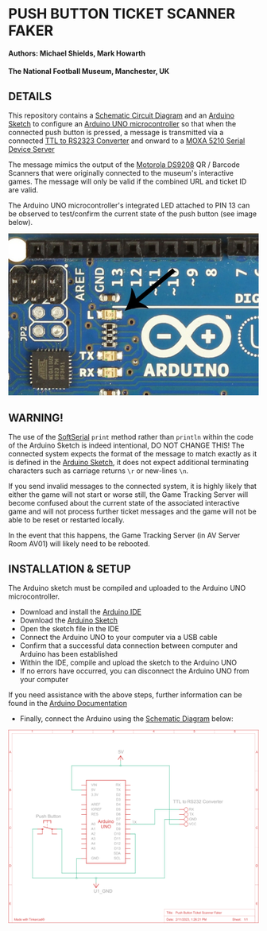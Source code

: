 # PUSH BUTTON TICKET SCANNER FAKER 

#### Authors: Michael Shields, Mark Howarth
#### The National Football Museum, Manchester, UK

## DETAILS

This repository contains a [Schematic Circuit Diagram](https://github.com/TheNationalFootballMuseum/push-button-ticket-scanner-faker/blob/main/Push_Button_Ticket_Scanner_Faker_Schematic_Diagram.svg) and an [Arduino Sketch](https://github.com/TheNationalFootballMuseum/push-button-ticket-scanner-faker/blob/main/push_button_ticket_scanner_faker.ino) to configure an [Arduino UNO microcontroller](https://store.arduino.cc/products/arduino-uno-rev3) 
so that when the connected push button is pressed, a message is transmitted via a connected
[TTL to RS2323 Converter](https://uk.rs-online.com/web/p/interface-adapters-converters/1887097?cm_mmc=UK-PLA-DS3A-_-google-_-CSS_UK_EN_Computing_%26_Peripherals_Whoop-_-Interface+Adapters+%26+Converters_Whoop-_-1887097&matchtype=&pla-329770284461&cq_src=google_ads&cq_cmp=9771206785&cq_term=&cq_plac=&cq_net=g&cq_plt=gp&gclid=CjwKCAiAlp2fBhBPEiwA2Q10D8TmW_kk5C9ADuID2_bbHLCIhYwIQ9HdM4woF5iJS1lUzYgzJuMkwBoCRlcQAvD_BwE&gclsrc=aw.ds) and onward to a [MOXA 5210 Serial Device Server](https://www.moxa.com/en/products/industrial-edge-connectivity/serial-device-servers/general-device-servers/nport-5200-series/nport-5210)

The message mimics the output of the [Motorola DS9208](https://www.manualslib.com/products/Motorola-Ds9208-3286010.html) QR / Barcode Scanners that were originally connected to the museum's interactive games. The message will only be valid if the combined URL and ticket ID are valid.

The Arduino UNO microcontroller's integrated LED attached to PIN 13 can be observed to test/confirm the current state of the push button (see image below). 

![Intergrated LED](https://github.com/TheNationalFootballMuseum/push-button-ticket-scanner-faker/blob/main/Arduino-Uno-LED.jpg)

## WARNING!

The use of the [SoftSerial](https://docs.arduino.cc/learn/built-in-libraries/software-serial) `print` method rather than `println` within the code of the Arduino Sketch is indeed intentional, DO NOT CHANGE THIS! The connected system expects the format of the message to match exactly as it is defined in the [Arduino Sketch](https://github.com/TheNationalFootballMuseum/push-button-ticket-scannerfaker/blob/main/push_button_ticket_scanner_faker.ino), it does not expect additional terminating characters such as carriage returns `\r` or new-lines `\n`.

If you send invalid messages to the connected system, it is highly likely that either the game will not start or worse still, the Game Tracking Server will become confused about the current state of the associated interactive game and will not process further ticket messages and the game will not be able to be reset or restarted locally. 

In the event that this happens, the Game Tracking Server (in AV Server Room AV01) will likely need to be rebooted.

## INSTALLATION & SETUP

The Arduino sketch must be compiled and uploaded to the Arduino UNO microcontroller. 
- Download and install the [Arduino IDE](https://www.arduino.cc/en/software)
- Download the [Arduino Sketch](https://github.com/TheNationalFootballMuseum/push-button-ticket-scanner-faker/blob/main/push_button_ticket_scanner_faker.ino)
- Open the sketch file in the IDE 
- Connect the Arduino UNO to your computer via a USB cable
- Confirm that a successful data connection between computer and Arduino has been established
- Within the IDE, compile and upload the sketch to the Arduino UNO
- If no errors have occurred, you can disconnect the Arduino UNO from your computer

If you need assistance with the above steps, further information can be found in the [Arduino Documentation](https://docs.arduino.cc/tutorials/)

- Finally, connect the Arduino using the [Schematic Diagram](https://github.com/TheNationalFootballMuseum/push-button-ticket-scanner-faker/blob/main/Push_Button_Ticket_Scanner_Faker_Schematic_Diagram.svg) below: 

![Schematic Diagram](https://github.com/TheNationalFootballMuseum/push-button-ticket-scanner-faker/blob/main/Push_Button_Ticket_Scanner_Faker_Schematic_Diagram.svg)


